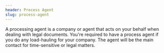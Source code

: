 ```yaml
---
header: Process Agent
slug: process-agent
---
```

A processing agent is a company or agent that acts on your behalf when dealing with legal documents. You're required to have a process agent if you do any load-hauling for your company. The agent will be the main contact for time-sensitive or legal matters.